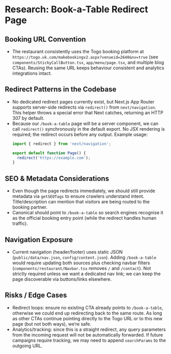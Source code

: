 # Research: Book-a-Table Redirect Page

## Booking URL Convention
- The restaurant consistently uses the Togo booking platform at `https://togo.uk.com/makebookingv2.aspx?venueid=2640&nv=true` (see `components/StickyCallButton.tsx`, `app/menu/page.tsx`, and multiple blog CTAs). Reusing the same URL keeps behaviour consistent and analytics integrations intact.

## Redirect Patterns in the Codebase
- No dedicated redirect pages currently exist, but Next.js App Router supports server-side redirects via `redirect()` from `next/navigation`. This helper throws a special error that Next catches, returning an HTTP 307 by default.
- Because our `/book-a-table` page will be a server component, we can call `redirect()` synchronously in the default export. No JSX rendering is required; the redirect occurs before any output. Example usage:
  ```ts
  import { redirect } from 'next/navigation';

  export default function Page() {
    redirect('https://example.com');
  }
  ```

## SEO & Metadata Considerations
- Even though the page redirects immediately, we should still provide metadata via `getSEOTags` to ensure crawlers understand intent. Title/description can mention that visitors are being routed to the booking partner.
- Canonical should point to `/book-a-table` so search engines recognise it as the official booking entry point (while the redirect handles human traffic).

## Navigation Exposure
- Current navigation (header/footer) uses static JSON (`public/data/nav.json`, `config/content.json`). Adding `/book-a-table` would require updating both sources plus checking navbar filters (`components/restaurant/Navbar.tsx` removes `/` and `/contact`). Not strictly required unless we want a dedicated nav link; we can keep the page discoverable via buttons/links elsewhere.

## Risks / Edge Cases
- Redirect loops: ensure no existing CTA already points to `/book-a-table`, otherwise we could end up redirecting back to the same route. As long as other CTAs continue pointing directly to the Togo URL or to this new page (but not both ways), we’re safe.
- Analytics/tracking: since this is a straight redirect, any query parameters from the incoming request will not be automatically forwarded. If future campaigns require tracking, we may need to append `searchParams` to the outgoing URL.
